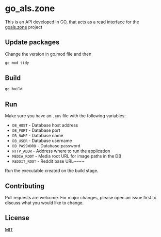 # go_als.zone

This is an API developed in GO, that acts as a read interface for the [goals.zone](https://goals.zone/) project

## Update packages

Change the version in go.mod file and then

```bash
go mod tidy
```

## Build

```bash
go build
```

## Run

Make sure you have an `.env` file with the following variables:
- `DB_HOST` - Database host address
- `DB_PORT` - Database port
- `DB_NAME` - Database name
- `DB_USER` - Database username
- `DB_PASSWORD` - Database password
- `HTTP_ADDR` - Address where to run the application
- `MEDIA_ROOT` - Media root URL for image paths in the DB
- `REDDIT_ROOT` - Reddit base URL~~~~

Run the executable created on the build stage.

## Contributing
Pull requests are welcome. For major changes, please open an issue first to discuss what you would like to change.

## License
[MIT](https://choosealicense.com/licenses/mit/)